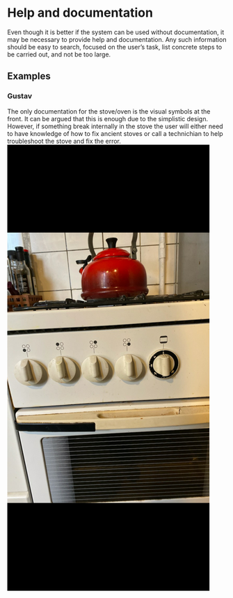 # Help and documentation

Even though it is better if the system can be used without documentation, it may be necessary to provide help and documentation. Any such information should be easy to search, focused on the user’s task, list concrete steps to be carried out, and not be too large.

## Examples

### Gustav
The only documentation for the stove/oven is the visual symbols at the front. It can be argued that this is enough due to the simplistic design. However, if something break internally in the stove the user will either need to have knowledge of how to fix ancient stoves or call a technichian to help troubleshoot the stove and fix the error.
![](images/Gustav-Oven.jpg)